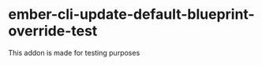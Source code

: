 ember-cli-update-default-blueprint-override-test
==============================================================================

This addon is made for testing purposes